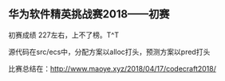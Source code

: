 ## 华为软件精英挑战赛2018——初赛

初赛成绩 227左右，上不了榜。T^T

源代码在src/ecs中，分配方案以alloc打头，预测方案以pred打头

比赛总结在：http://www.maoye.xyz/2018/04/17/codecraft2018/

